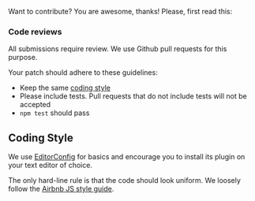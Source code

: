 Want to contribute? You are awesome, thanks! Please, first read this:

### Code reviews
All submissions require review. We use Github pull requests for this purpose.

Your patch should adhere to these guidelines:

* Keep the same [coding style](#coding-style)
* Please include tests. Pull requests that do not include tests will not be accepted
* `npm test` should pass

## Coding Style

We use [EditorConfig](http://editorconfig.org/) for basics and encourage you
to install its plugin on your text editor of choice.

The only hard-line rule is that the code should look uniform. We loosely follow
the [Airbnb JS style guide](https://github.com/airbnb/javascript).
